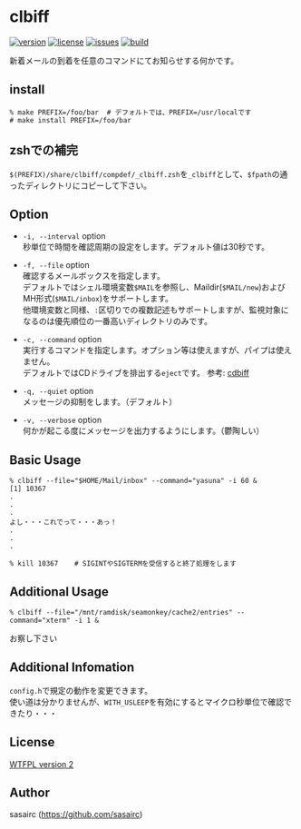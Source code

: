 clbiff
=====

[![version](http://img.shields.io/github/tag/sasairc/clbiff.svg?style=flat&label=version)](https://github.com/sasairc/clbiff/releases)
[![license](https://img.shields.io/badge/License-WTFPL2-blue.svg?style=flat)](http://www.wtfpl.net/txt/copying/)
[![issues](http://img.shields.io/github/issues/sasairc/clbiff.svg?style=flat)](https://github.com/sasairc/clbiff/issues)
[![build](https://img.shields.io/travis/sasairc/clbiff.svg?style=flat)](https://travis-ci.org/sasairc/clbiff)

新着メールの到着を任意のコマンドにてお知らせする何かです。

## install

```shellsession
% make PREFIX=/foo/bar	# デフォルトでは、PREFIX=/usr/localです
# make install PREFIX=/foo/bar
```

## zshでの補完

`$(PREFIX)/share/clbiff/compdef/_clbiff.zsh`を`_clbiff`として、`$fpath`の通ったディレクトリにコピーして下さい。

## Option

* `-i, --interval` option  
	秒単位で時間を確認周期の設定をします。デフォルト値は30秒です。
* `-f, --file` option  
	確認するメールボックスを指定します。  
	デフォルトではシェル環境変数`$MAIL`を参照し、Maildir(`$MAIL/new`)およびMH形式(`$MAIL/inbox`)をサポートします。  
	他環境変数と同様、`:`区切りでの複数記述もサポートしますが、監視対象になるのは優先順位の一番高いディレクトリのみです。

* `-c, --command` option  
	実行するコマンドを指定します。オプション等は使えますが、パイプは使えません。  
	デフォルトではCDドライブを排出する`eject`です。 参考: [cdbiff](http://0xcc.net/cdbiff/)

* `-q, --quiet` option  
	メッセージの抑制をします。（デフォルト）

* `-v, --verbose` option  
	何かが起こる度にメッセージを出力するようにします。（鬱陶しい）

## Basic Usage

```shellsession
% clbiff --file="$HOME/Mail/inbox" --command="yasuna" -i 60 &
[1] 10367
.
.
.
よし・・・これでって・・・あっ！
.
.
.

% kill 10367	# SIGINTやSIGTERMを受信すると終了処理をします
```

## Additional Usage

``` shellsession
% clbiff --file="/mnt/ramdisk/seamonkey/cache2/entries" --command="xterm" -i 1 &
```
お察し下さい

## Additional Infomation

`config.h`で規定の動作を変更できます。	
使い道は分かりませんが、`WITH_USLEEP`を有効にするとマイクロ秒単位で確認できたり・・・
	
## License

[WTFPL version 2](http://www.wtfpl.net/txt/copying/)

## Author

sasairc (https://github.com/sasairc)
